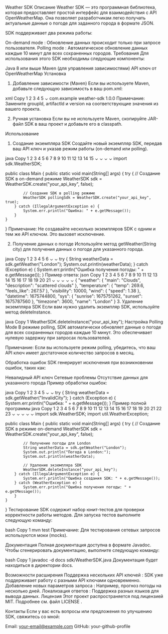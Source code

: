 Weather SDK
Описание
Weather SDK — это программная библиотека, которая предоставляет простой интерфейс для взаимодействия с API OpenWeatherMap. Она позволяет разработчикам легко получать актуальные данные о погоде для заданного города в формате JSON.

SDK поддерживает два режима работы:

On-demand mode : Обновление данных происходит только при запросе пользователя.
Polling mode : Автоматическое обновление данных каждые 10 минут для всех сохраненных городов.
Требования
Для использования этого SDK необходимы следующие компоненты:

Java 8 или выше
Maven (для управления зависимостями)
API ключ от OpenWeatherMap
Установка
1. Добавление зависимости (Maven)
   Если вы используете Maven, добавьте следующую зависимость в ваш pom.xml:

xml
Copy
1
2
3
4
5
⌄
<dependency>
<groupId>com.example</groupId>
<artifactId>weather-sdk</artifactId>
<version>1.0.0</version>
</dependency>
Примечание: Замените groupId, artifactId и version на соответствующие значения из вашего проекта.

2. Ручная установка
   Если вы не используете Maven, скопируйте JAR-файл SDK в ваш проект и добавьте его в classpath.

Использование
1. Создание экземпляра SDK
   Создайте новый экземпляр SDK, передав ваш API ключ и указав режим работы (on-demand или polling).

java
Copy
1
2
3
4
5
6
7
8
9
10
11
12
13
14
15
⌄
⌄
⌄
⌄
import sdk.WeatherSDK;

public class Main {
public static void main(String[] args) {
try {
// Создание SDK в on-demand режиме
WeatherSDK sdk = WeatherSDK.create("your_api_key", false);

            // Создание SDK в polling режиме
            WeatherSDK pollingSdk = WeatherSDK.create("your_api_key", true);
        } catch (IllegalArgumentException e) {
            System.err.println("Ошибка: " + e.getMessage());
        }
    }
}
Примечание: Не создавайте несколько экземпляров SDK с одним и тем же API ключом. Это вызовет исключение.

2. Получение данных о погоде
   Используйте метод getWeather(String city) для получения данных о погоде для указанного города.

java
Copy
1
2
3
4
5
6
⌄
⌄
try {
String weatherData = sdk.getWeather("London");
System.out.println(weatherData);
} catch (Exception e) {
System.err.println("Ошибка получения погоды: " + e.getMessage());
}
Пример ответа:
json
Copy
1
2
3
4
5
6
7
8
9
10
11
12
13
14
15
16
17
18
19
20
21
⌄
⌄
⌄
⌄
⌄
{
"weather": {
"main": "Clouds",
"description": "scattered clouds"
},
"temperature": {
"temp": 269.6,
"feels_like": 267.57
},
"visibility": 10000,
"wind": {
"speed": 1.38
},
"datetime": 1675744800,
"sys": {
"sunrise": 1675751262,
"sunset": 1675787560
},
"timezone": 3600,
"name": "London"
}
3. Удаление экземпляра SDK
   Если вам нужно удалить экземпляр SDK, используйте метод deleteInstance.

java
Copy
1
WeatherSDK.deleteInstance("your_api_key");
Настройка Polling Mode
В режиме polling, SDK автоматически обновляет данные о погоде для всех сохраненных городов каждые 10 минут. Это обеспечивает нулевую задержку при запросах пользователей.

Примечание: Если вы используете режим polling, убедитесь, что ваш API ключ имеет достаточное количество запросов в месяц.

Обработка ошибок
SDK генерирует исключения при возникновении ошибок, таких как:

Невалидный API ключ
Сетевые проблемы
Отсутствие данных для указанного города
Пример обработки ошибок:

java
Copy
1
2
3
4
5
⌄
⌄
try {
String weatherData = sdk.getWeather("InvalidCity");
} catch (Exception e) {
System.err.println("Ошибка: " + e.getMessage());
}
Пример полной программы
java
Copy
1
2
3
4
5
6
7
8
9
10
11
12
13
14
15
16
17
18
19
20
21
22
23
⌄
⌄
⌄
⌄
⌄
import sdk.WeatherSDK;
import util.WeatherException;

public class Main {
public static void main(String[] args) {
try {
// Создание SDK в режиме on-demand
WeatherSDK sdk = WeatherSDK.create("your_api_key", false);

            // Получение погоды для London
            String weatherData = sdk.getWeather("London");
            System.out.println("Погода в London:");
            System.out.println(weatherData);

            // Удаление экземпляра SDK
            WeatherSDK.deleteInstance("your_api_key");
        } catch (IllegalArgumentException e) {
            System.err.println("Ошибка создания SDK: " + e.getMessage());
        } catch (WeatherException e) {
            System.err.println("Ошибка получения погоды: " + e.getMessage());
        }
    }
}
Тестирование
SDK содержит набор юнит-тестов для проверки корректности работы методов. Для запуска тестов выполните следующую команду:

bash
Copy
1
mvn test
Примечание: Для тестирования сетевых запросов используются моки (mocks).

Документация
Полная документация доступна в формате Javadoc. Чтобы сгенерировать документацию, выполните следующую команду:

bash
Copy
1
javadoc -d docs sdk/WeatherSDK.java
Документация будет находиться в директории docs.

Возможности расширения
Поддержка нескольких API ключей : SDK уже поддерживает работу с разными API ключами одновременно.
Добавление новых параметров запроса : Например, прогноз погоды на несколько дней.
Локализация ответов : Поддержка разных языков для вывода данных.
Лицензия
Этот проект распространяется под лицензией MIT. Подробнее см. файл LICENSE .

Контакты
Если у вас есть вопросы или предложения по улучшению SDK, свяжитесь со мной:

Email: your-email@example.com
GitHub: your-github-profile